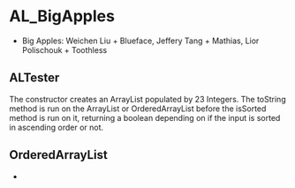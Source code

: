 # AL_BigApples
* Big Apples: Weichen Liu + Blueface, Jeffery Tang + Mathias, Lior Polischouk + Toothless

## ALTester
The constructor creates an ArrayList populated by 23 Integers. The toString method is run on the ArrayList or OrderedArrayList before the isSorted method is run on it, returning a boolean depending on if the input is sorted in ascending order or not.

## OrderedArrayList
* 
